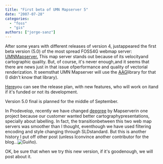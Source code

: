 ```yaml
---
title: "First beta of UMN Mapserver 5"
date: "2007-07-28"
categories: 
  - "foss"
  - "gis"
authors: ["jorge-sanz"]
---
```


After some years with different releases of version 4, justappeared the first beta version (5.0) of the most spread FOSS4G webmap server: [UMNMapserver.](http://mapserver.gis.umn.edu/) This map server stands out because of its velocityand cartographic quality. But, of course, it's never enough,and it seems that there are news just in that issue ofperformance and quality of vectorial renderization. It seemsthat UMN Mapserver will use the [AAG](http://www.antigrain.com/)library for that (I didn't know that library).

[Here](http://mapserver.gis.umn.edu/development/release_plans/mapserver_5_0/release_plan/)you can see the release plan, with new features, who will work on itand if it's funded or not its development.

Version 5.0 final is planned for the middle of September.

In Prodevelop, recently we have changed [deegree](http://www.deegree.org/) by Mapserverin one project because our customer wanted better cartographypresentations, specially about labelling. In fact, the transitionbetween this two web map servers was smoother than I thought, eventhough we have used filtering encoding and style changing through SLDstandard. But this is another history I put off other post (unless Iconvince another contributor for the blog...![Gui&ntilde;o](images/smiley-wink.gif "Gui&ntilde;o")).

OK, be sure that when we try this new version, if it's goodenough, we will post about it.

